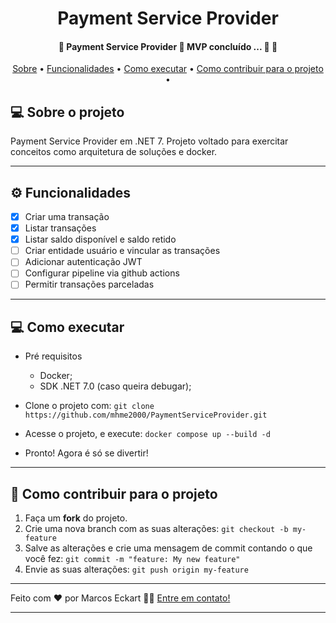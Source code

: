 <h1 align="center">
   Payment Service Provider 
</h1>

<h4 align="center"> 
	🚧  Payment Service Provider 🚧 MVP concluído ... 🚧 🚀
</h4>

<p align="center">
 <a href="#-sobre-o-projeto">Sobre</a> •
 <a href="#-funcionalidades">Funcionalidades</a> •
 <a href="#-como-executar">Como executar</a> •
  <a href="#-como-contribuir-para-o-projeto">Como contribuir para o projeto</a> •
</p>


## 💻 Sobre o projeto

Payment Service Provider em .NET 7. Projeto voltado para exercitar conceitos como arquitetura de soluções e docker.

---

## ⚙️ Funcionalidades

- [x] Criar uma transação
- [x] Listar transações
- [x] Listar saldo disponível e saldo retido
- [ ] Criar entidade usuário e vincular as transações
- [ ] Adicionar autenticação JWT
- [ ] Configurar pipeline via github actions
- [ ] Permitir transações parceladas

---

## 💻 Como executar

- Pré requisitos
  - Docker;
  - SDK .NET 7.0 (caso queira debugar);

- Clone o projeto com: `git clone https://github.com/mhme2000/PaymentServiceProvider.git`
- Acesse o projeto, e execute: `docker compose up --build -d`
- Pronto! Agora é só se divertir!

---

## 💪 Como contribuir para o projeto

1. Faça um **fork** do projeto.
2. Crie uma nova branch com as suas alterações: `git checkout -b my-feature`
3. Salve as alterações e crie uma mensagem de commit contando o que você fez: `git commit -m "feature: My new feature"`
4. Envie as suas alterações: `git push origin my-feature`
---

Feito com ❤️ por Marcos Eckart 👋🏽 [Entre em contato!](https://www.linkedin.com/in/marcos-eckart/)

---
